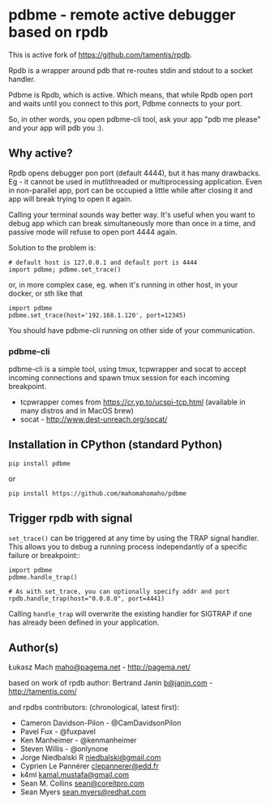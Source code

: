 # pdbme - remote active debugger based on rpdb

This is active fork of https://github.com/tamentis/rpdb. 

Rpdb is a wrapper around pdb that re-routes stdin and stdout to a socket
handler. 

Pdbme is Rpdb, which is active. Which means, that while Rpdb open port and waits until you connect to this port, Pdbme connects to your port. 

So, in other words, you open pdbme-cli tool, ask your app "pdb me please" and your app will pdb you :). 

## Why active?

Rpdb opens debugger pon port (default 4444), but it has many drawbacks. Eg - it cannot be used in mutlithreaded or multiprocessing application. Even in non-parallel app, port can be occupied a little while after closing it and app will break trying to open it again. 

Calling your terminal sounds way better way. It's useful when you want to debug app which can break
simultaneously more than once in a time, and passive mode will refuse to open
port 4444 again.

Solution to the problem is:

    # default host is 127.0.0.1 and default port is 4444
    import pdbme; pdbme.set_trace()

or, in more complex case, eg. when it's running in other host, in your docker, or sth like that

    import pdbme
    pdbme.set_trace(host='192.168.1.120', port=12345)

You should have pdbme-cli running on other side of your communication. 

### pdbme-cli

pdbme-cli is a simple tool, using tmux, tcpwrapper and socat to accept incoming
connections and spawn tmux session for each incoming breakpoint. 

 * tcpwrapper comes from https://cr.yp.to/ucspi-tcp.html (available in many distros and in MacOS brew)
 * socat - http://www.dest-unreach.org/socat/


Installation in CPython (standard Python)
-----------------------------------------

    pip install pdbme

or
    
    pip install https://github.com/mahomahomaho/pdbme


Trigger rpdb with signal
------------------------

`set_trace()` can be triggered at any time by using the TRAP signal handler.
This allows you to debug a running process independantly of a specific failure
or breakpoint::

    import pdbme
    pdbme.handle_trap()

    # As with set_trace, you can optionally specify addr and port
    rpdb.handle_trap(host="0.0.0.0", port=4441)

Calling `handle_trap` will overwrite the existing handler for SIGTRAP if one has
already been defined in your application.

Author(s)
---------

Łukasz Mach <maho@pagema.net> - http://pagema.net/

based on work of rpdb author:
Bertrand Janin <b@janin.com> - http://tamentis.com/ 

and rpdbs contributors: (chronological, latest first):

 - Cameron Davidson-Pilon - @CamDavidsonPilon
 - Pavel Fux - @fuxpavel
 - Ken Manheimer - @kenmanheimer
 - Steven Willis - @onlynone
 - Jorge Niedbalski R <niedbalski@gmail.com>
 - Cyprien Le Pannérer <clepannerer@edd.fr>
 - k4ml <kamal.mustafa@gmail.com>
 - Sean M. Collins <sean@coreitpro.com>
 - Sean Myers <sean.myers@redhat.com>
